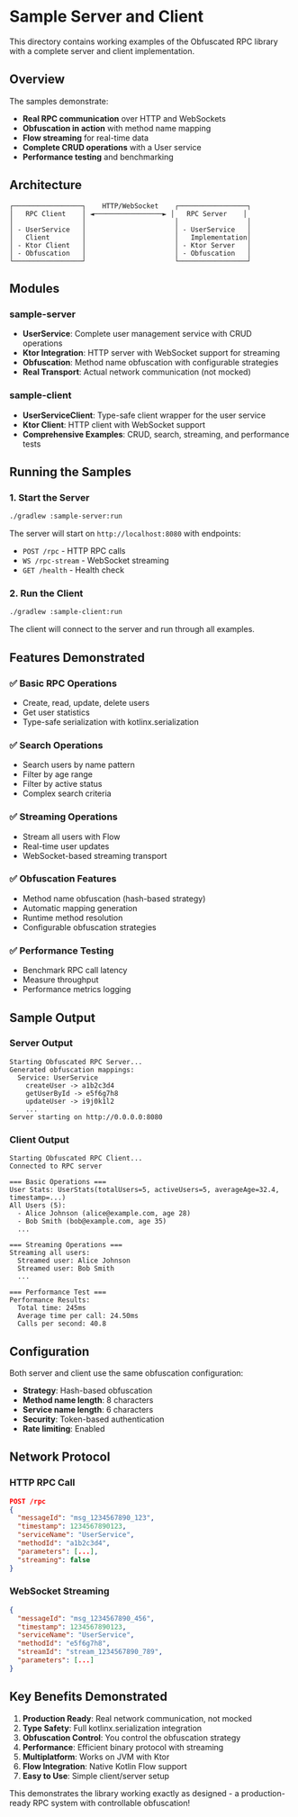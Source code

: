 # Sample Server and Client

This directory contains working examples of the Obfuscated RPC library with a complete server and client implementation.

## Overview

The samples demonstrate:
- **Real RPC communication** over HTTP and WebSockets
- **Obfuscation in action** with method name mapping
- **Flow streaming** for real-time data
- **Complete CRUD operations** with a User service
- **Performance testing** and benchmarking

## Architecture

```
┌─────────────────┐    HTTP/WebSocket    ┌─────────────────┐
│   RPC Client    │ ◄─────────────────► │   RPC Server    │
│                 │                      │                 │
│ - UserService   │                      │ - UserService   │
│   Client        │                      │   Implementation│
│ - Ktor Client   │                      │ - Ktor Server   │
│ - Obfuscation   │                      │ - Obfuscation   │
└─────────────────┘                      └─────────────────┘
```

## Modules

### sample-server
- **UserService**: Complete user management service with CRUD operations
- **Ktor Integration**: HTTP server with WebSocket support for streaming
- **Obfuscation**: Method name obfuscation with configurable strategies
- **Real Transport**: Actual network communication (not mocked)

### sample-client  
- **UserServiceClient**: Type-safe client wrapper for the user service
- **Ktor Client**: HTTP client with WebSocket support
- **Comprehensive Examples**: CRUD, search, streaming, and performance tests

## Running the Samples

### 1. Start the Server
```bash
./gradlew :sample-server:run
```

The server will start on `http://localhost:8080` with endpoints:
- `POST /rpc` - HTTP RPC calls
- `WS /rpc-stream` - WebSocket streaming
- `GET /health` - Health check

### 2. Run the Client
```bash
./gradlew :sample-client:run
```

The client will connect to the server and run through all examples.

## Features Demonstrated

### ✅ Basic RPC Operations
- Create, read, update, delete users
- Get user statistics
- Type-safe serialization with kotlinx.serialization

### ✅ Search Operations
- Search users by name pattern
- Filter by age range
- Filter by active status
- Complex search criteria

### ✅ Streaming Operations
- Stream all users with Flow
- Real-time user updates
- WebSocket-based streaming transport

### ✅ Obfuscation Features
- Method name obfuscation (hash-based strategy)
- Automatic mapping generation
- Runtime method resolution
- Configurable obfuscation strategies

### ✅ Performance Testing
- Benchmark RPC call latency
- Measure throughput
- Performance metrics logging

## Sample Output

### Server Output
```
Starting Obfuscated RPC Server...
Generated obfuscation mappings:
  Service: UserService
    createUser -> a1b2c3d4
    getUserById -> e5f6g7h8
    updateUser -> i9j0k1l2
    ...
Server starting on http://0.0.0.0:8080
```

### Client Output
```
Starting Obfuscated RPC Client...
Connected to RPC server

=== Basic Operations ===
User Stats: UserStats(totalUsers=5, activeUsers=5, averageAge=32.4, timestamp=...)
All Users (5):
  - Alice Johnson (alice@example.com, age 28)
  - Bob Smith (bob@example.com, age 35)
  ...

=== Streaming Operations ===
Streaming all users:
  Streamed user: Alice Johnson
  Streamed user: Bob Smith
  ...

=== Performance Test ===
Performance Results:
  Total time: 245ms
  Average time per call: 24.50ms
  Calls per second: 40.8
```

## Configuration

Both server and client use the same obfuscation configuration:
- **Strategy**: Hash-based obfuscation
- **Method name length**: 8 characters
- **Service name length**: 6 characters
- **Security**: Token-based authentication
- **Rate limiting**: Enabled

## Network Protocol

### HTTP RPC Call
```json
POST /rpc
{
  "messageId": "msg_1234567890_123",
  "timestamp": 1234567890123,
  "serviceName": "UserService",
  "methodId": "a1b2c3d4",
  "parameters": [...],
  "streaming": false
}
```

### WebSocket Streaming
```json
{
  "messageId": "msg_1234567890_456", 
  "timestamp": 1234567890123,
  "serviceName": "UserService",
  "methodId": "e5f6g7h8",
  "streamId": "stream_1234567890_789",
  "parameters": [...]
}
```

## Key Benefits Demonstrated

1. **Production Ready**: Real network communication, not mocked
2. **Type Safety**: Full kotlinx.serialization integration
3. **Obfuscation Control**: You control the obfuscation strategy
4. **Performance**: Efficient binary protocol with streaming
5. **Multiplatform**: Works on JVM with Ktor
6. **Flow Integration**: Native Kotlin Flow support
7. **Easy to Use**: Simple client/server setup

This demonstrates the library working exactly as designed - a production-ready RPC system with controllable obfuscation!

